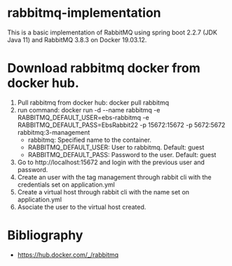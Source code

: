 # rabbitmq-implementation

This is a basic implementation of RabbitMQ using spring boot 2.2.7 (JDK Java 11) and RabbitMQ 3.8.3 on Docker 19.03.12.

# Download rabbitmq docker from docker hub.
1. Pull rabbitmq from docker hub: docker pull rabbitmq
2. run command: docker run -d --name rabbitmq -e RABBITMQ_DEFAULT_USER=ebs-rabbitmq -e RABBITMQ_DEFAULT_PASS=EbsRabbit22 -p 15672:15672 -p 5672:5672 rabbitmq:3-management
    - rabbitmq: Specified name to the container.
    - RABBITMQ_DEFAULT_USER: User to rabbitmq. Default: guest
    - RABBITMQ_DEFAULT_PASS: Password to the user. Default: guest
3. Go to http://localhost:15672 and login with the previous user and password.
4. Create an user with the tag management through rabbit cli with the credentials set on application.yml
5. Create a virtual host through rabbit cli with the name set on application.yml
6. Asociate the user to the virtual host created.

# Bibliography
- https://hub.docker.com/_/rabbitmq
